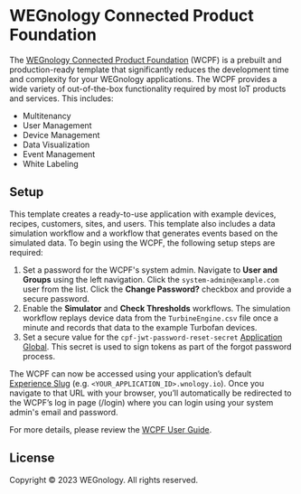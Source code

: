 # WEGnology Connected Product Foundation

The [WEGnology Connected Product Foundation](https://~exportplaceholderid-docs-url~/cpf/overview/) (WCPF) is a prebuilt and production-ready template that significantly reduces the development time and complexity for your WEGnology applications. The WCPF provides a wide variety of out-of-the-box functionality required by most IoT products and services. This includes:

* Multitenancy
* User Management
* Device Management
* Data Visualization
* Event Management
* White Labeling

## Setup

This template creates a ready-to-use application with example devices, recipes, customers, sites, and users. This template also includes a data simulation workflow and a workflow that generates events based on the simulated data. To begin using the WCPF, the following setup steps are required:

1. Set a password for the WCPF's system admin. Navigate to **User and Groups** using the left navigation. Click the `system-admin@example.com` user from the list. Click the **Change Password?** checkbox and provide a secure password.
1. Enable the **Simulator** and **Check Thresholds** workflows. The simulation workflow replays device data from the `TurbineEngine.csv` file once a minute and records that data to the example Turbofan devices.
1. Set a secure value for the `cpf-jwt-password-reset-secret` [Application Global](https://~exportplaceholderid-docs-url~/applications/overview/#application-globals). This secret is used to sign tokens as part of the forgot password process.

The WCPF can now be accessed using your application’s default [Experience Slug](https://~exportplaceholderid-docs-url~/experiences/domains/#experience-slugs) (e.g. `<YOUR_APPLICATION_ID>.wnology.io`). Once you navigate to that URL with your browser, you’ll automatically be redirected to the WCPF’s log in page (/login) where you can login using your system admin's email and password.

For more details, please review the [WCPF User Guide](https://~exportplaceholderid-docs-url~/cpf/user-guide/).

## License

Copyright &copy; 2023 WEGnology. All rights reserved.